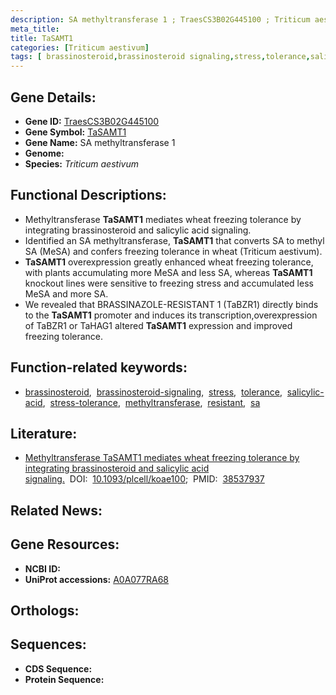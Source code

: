 ```yaml
---
description: SA methyltransferase 1 ; TraesCS3B02G445100 ; Triticum aestivum
meta_title:
title: TaSAMT1
categories: [Triticum aestivum]
tags: [ brassinosteroid,brassinosteroid signaling,stress,tolerance,salicylic acid,stress tolerance,methyltransferase,resistant,sa ]
---
```


## Gene Details:
- **Gene ID:** [TraesCS3B02G445100]()
- **Gene Symbol:** <u>TaSAMT1</u>
- **Gene Name:** SA methyltransferase 1
- **Genome:** []()
- **Species:** *Triticum aestivum*

## Functional Descriptions:
   - Methyltransferase **TaSAMT1** mediates wheat freezing tolerance by integrating brassinosteroid and salicylic acid signaling.
   - Identified an SA methyltransferase, **TaSAMT1** that converts SA to methyl SA (MeSA) and confers freezing tolerance in wheat (Triticum aestivum).
   - **TaSAMT1** overexpression greatly enhanced wheat freezing tolerance, with plants accumulating more MeSA and less SA, whereas **TaSAMT1** knockout lines were sensitive to freezing stress and accumulated less MeSA and more SA.
   - We revealed that BRASSINAZOLE-RESISTANT 1 (TaBZR1) directly binds to the **TaSAMT1** promoter and induces its transcription,overexpression of TaBZR1 or TaHAG1 altered **TaSAMT1** expression and improved freezing tolerance.

## Function-related keywords:
   - [brassinosteroid](/tags/brassinosteroid/),&nbsp;&nbsp;[brassinosteroid-signaling](/tags/brassinosteroid-signaling/),&nbsp;&nbsp;[stress](/tags/stress/),&nbsp;&nbsp;[tolerance](/tags/tolerance/),&nbsp;&nbsp;[salicylic-acid](/tags/salicylic-acid/),&nbsp;&nbsp;[stress-tolerance](/tags/stress-tolerance/),&nbsp;&nbsp;[methyltransferase](/tags/methyltransferase/),&nbsp;&nbsp;[resistant](/tags/resistant/),&nbsp;&nbsp;[sa](/tags/sa/)

## Literature:
   - [Methyltransferase TaSAMT1 mediates wheat freezing tolerance by integrating brassinosteroid and salicylic acid signaling.](https://doi.org/10.1093/plcell/koae100)&nbsp;&nbsp;DOI:&nbsp;&nbsp;[10.1093/plcell/koae100](https://doi.org/10.1093/plcell/koae100);&nbsp;&nbsp;PMID:&nbsp;&nbsp;[38537937](https://pubmed.ncbi.nlm.nih.gov/38537937/)

## Related News:

## Gene Resources:
- **NCBI ID:**  [](https://www.ncbi.nlm.nih.gov/gene/?term=)
- **UniProt accessions:**  [A0A077RA68](https://www.uniprot.org/uniprotkb/A0A077RA68/entry)

## Orthologs:

## Sequences:
- **CDS Sequence:**
- **Protein Sequence:**
